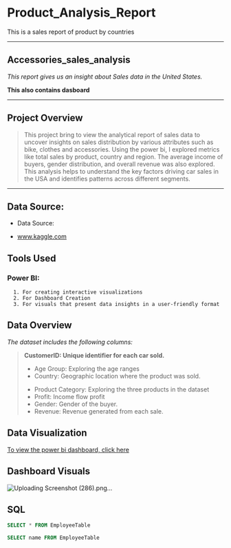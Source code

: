 # Product_Analysis_Report
This is a sales report of product by countries

---
##  Accessories_sales_analysis
_This report gives us an insight about Sales data in the United States._

__This also contains dasboard__

--- 
## Project Overview
> This project bring to view the analytical report of sales data to uncover insights on sales distribution by various attributes such as bike, clothes and accessories. Using the power bi, I explored metrics like total sales by product, country and region. The average income of buyers, gender distribution, and overall revenue was also explored.  This analysis helps to understand the key factors driving car sales in the USA and identifies patterns across different segments.

---

## Data Source: 
- Data Source:
+ www.kaggle.com
  
## Tools Used
### Power BI: 
      1. For creating interactive visualizations
      2. For Dashboard Creation 
      3. For visuals that present data insights in a user-friendly format


## Data Overview
_The dataset includes the following columns:_

> __CustomerID: Unique identifier for each car sold.__
> +	Age Group: Exploring the age ranges
> +	Country: Geographic location where the product was sold.
> -	Product Category: Exploring the three products in the dataset
> -	Profit: Income flow profit
> -	Gender: Gender of the buyer.
> -	Revenue: Revenue generated from each sale.

## Data Visualization
[To view the power bi dashboard, click here](https://ibb.co/9MmFX94)

## Dashboard Visuals

![Uploading Screenshot (286).png…]()

## SQL
```sql
SELECT * FROM EmployeeTable
```

```sql
SELECT name FROM EmployeeTable
```



